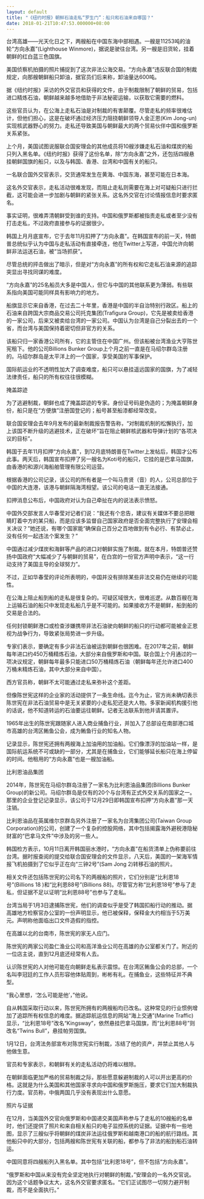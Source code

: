 ```yaml
---
layout: default
title: "《纽约时报》朝鲜石油走私“罗生门”：船只和石油来自哪国？"
date: 2018-01-21T10:47:53.000000+08:00
---
```


台湾高雄——光天化日之下，两艘船在中国东海中部相遇。一艘是11253吨的油轮“方向永嘉”(Lighthouse Winmore)，据说是驶往台湾。另一艘是旧货轮，挂着朝鲜的红白蓝三色国旗。

美国侦察机拍摄的照片捕捉到了这次非法公海交易。“方向永嘉”违反联合国的制裁规定，向那艘朝鲜船只卸油，据官员们后来称，卸油量达600吨。

据《纽约时报》采访的外交官员和获得的文件，由于制裁限制了朝鲜的贸易，包括进口精炼石油，朝鲜越来越多地借助于非法秘密运输，以获取它需要的燃料。

这些官员认为，在公海上走私石油是对制裁的有害颠覆。尽管走私的频率很难估计，但他们担心，这是在破坏通过经济压力阻挠朝鲜领导人金正恩(Kim Jong-un)实现核武器野心的努力。走私还导致美国与朝鲜最大的两个贸易伙伴中国和俄罗斯关系紧张。

上个月，美国试图说服联合国安理会的其他成员将10艘涉嫌走私石油和煤炭的船只列入黑名单。《纽约时报》获得了这份名单，除“方向永嘉”之外，还包括四艘悬挂朝鲜国旗的船只，以及与韩国、香港、台湾和中国有关的船只。

一名联合国外交官表示，交货通常发生在黄海、中国东海，甚至可能在日本海。

这名外交官表示，走私活动很难发现，而阻止走私则需要在海上对可疑船只进行拦截，这可能会进一步加剧与朝鲜的紧张关系。这名外交官在讨论情报信息时要求匿名。

事实证明，很难弄清朝鲜受到谁的支持。中国和俄罗斯都被指责走私或者至少没有打击走私，不过政府直接参与的证据很少。

韩国上月月底宣布，它于去年11月扣押了“方向永嘉”。在韩国宣布的前一天，特朗普总统似乎认为中国与走私活动有直接牵连，他在Twitter上写道，中国允许向朝鲜非法运送石油，被“当场抓获”。

尽管总统的抨击做出了暗示，但是对“方向永嘉”的所有权和它走私石油来源的追踪突显出寻找同谋的难度。

“方向永嘉”的25名船员大多是中国人，但它与中国的其他联系更为薄弱。有些联系指向美国可能同样具有影响力的地方。

船旗显示它来自香港，在过去二十年里，香港是中国的半自治特别行政区。船上的石油来自跨国大宗商品交易公司托克集团(Trafigura Group)，它先是被卖给香港的一家公司，后来又被卖给台湾的一家公司。中国认为台湾是自己分裂出去的一个省，而台湾与美国保持着密切但非官方的关系。

该船只归一家香港公司所有，它的主管住在中国广州。但该船被台湾渔业大亨陈世宪租下。他的公司Billions Bunker Group上个月之前一直是在马绍尔群岛注册的。马绍尔群岛是太平洋上的一个国家，享受美国的军事保护。

国际航运业的不透明性加大了调查难度，船只可以悬挂遥远国家的国旗，为了减轻法律责任，船只的所有权往往很模糊。

掩盖踪迹

为了逃避制裁，朝鲜也成了掩盖踪迹的专家。身份证号码是伪造的；为掩盖朝鲜身份，船只是在“方便旗”注册国登记的；船号甚至船漆都经常改变。

联合国安理会去年9月发布的最新制裁报告警告称，“对制裁机制的松懈执行，加上该国不断升级的逃避技术，正在破坏”旨在阻止朝鲜核武器和导弹计划的“各项决议的目标”。

韩国于去年11月扣押“方向永嘉”，到12月底特朗普在Twitter上发帖后，韩国才公布此事。两天后，韩国宣布扣押了另一艘名为Koti号的船只，它挂的是巴拿马国旗，由香港的和源兴海船舶管理有限公司运营。

根据香港的公司记录，该公司的所有者是一个叫马贵贤（音）的人，公司总部位于中国的大连港，该港与朝鲜隔海湾相望。该公司的电话一直无法接通。

扣押消息公布后，中国政府对认为自己牵扯在内的说法表示愤怒。

中国外交部发言人华春莹对记者们说：“我还有个忠告，建议有关媒体不要总把眼睛盯着中方的某只船，而是应该多监督自己国家政府是否全面完整执行了安理会相关决议？”她还说，有哪个国家能“确保自己百分之百地做到有令必行、有禁必止，没有任何一起违法个案发生？”

中国通过减少煤炭和海鲜等产品的进口对朝鲜实施了制裁。就在本月，特朗普还赞扬中国政府“大幅减少了与朝鲜的贸易”，在白宫的一份官方声明中表示，“这一行动支持了美国主导的全球努力”。

不过，正如华春莹的评论所表明的，中国并没有排除某些非法交易仍在继续的可能性。

在公海上阻止船到船的走私是很复杂的。可疑区域很大，很难巡逻。从数百艘在海上运输石油的船只中发现走私船几乎是不可能的。如果接收方不是朝鲜，船到船的交易是合法的。

任何封锁朝鲜港口或检查涉嫌携带非法石油驶向朝鲜的船只的行动都可能被金正恩视为战争行为，导致紧张局势进一步升级。

专家们表示，要确定有多少非法石油被运到朝鲜也很困难。在2017年之前，朝鲜每年进口约450万桶精炼石油，大部分来自俄罗斯和中国。联合国上个月通过的一项决议规定，朝鲜每年最多只能进口50万桶精炼石油（朝鲜每年还允许进口400万桶未精炼石油，其中大部分来自中国）。

西方官员称，朝鲜不太可能通过走私来弥补这个差距。

但像陈世宪这样的企业家的活动提供了一条生命线。迄今为止，官方尚未确切表示陈世宪在非法石油贸易中是无关紧要的小走私犯还是大人物。多家新闻机构援引他的话说，他不知道转运的石油要运往朝鲜。记者无法联系到他并请其置评。

1965年出生的陈世宪跟随家人进入商业捕鱼行业，并加入了总部设在南部港口城市高雄的台湾区鲔鱼公会，成为鲔鱼行业的知名人物。

记录显示，陈世宪还拥有两艘海上加油用的加油船。它们像漂浮的加油站一样，是国际航运系统不可或缺的一部分，尤其是在捕鱼业，它们能够延长船只在海上停留的时间。他租用的“方向永嘉”也是一艘加油船。

比利恩油品集团

2014年，陈世宪在马绍尔群岛注册了一家名为比利恩油品集团(Billions Bunker Group)的新公司。马绍尔群岛是仅有的20个与台湾有正式外交关系的国家之一。那里的企业登记记录显示，该公司于12月29日即韩国宣布扣押“方向永嘉”那一天注销。

比利恩油品在英属维尔京群岛另外注册了一家名为台湾集团公司(Taiwan Group Corporation)的公司，创建了一个复杂的控股网络，其中包括揭露海外避税港隐秘财富的“巴拿马文件”中涉及的另一些人。

韩国检方表示，10月11日离开韩国丽水港时，“方向永嘉”在船货清单上伪称要前往台湾。据时报查阅的提交给联合国安理会的文件显示，八天后，美国的一架海军情报飞机拍摄到了它似乎正在向“三钟2号”(Sam Jong 2)转移石油的照片。

相关文件还包括陈世宪的公司名下的两艘船的照片，它们分别是“比利恩18号”(Billions 18 )和“比利恩88号”(Billions 88)。尽管官方称“比利恩18号”参与了走私，但证据不足以证明“比利恩88号”也参与了走私。

台湾当局于1月3日逮捕陈世宪，他们的调查似乎是受了韩国扣船行动的推动。据高雄地方检察官办公室的一份声明显示，他已被保释，保释金大约相当于5万美元。声明称他面临出口文件造假的指控。

在高雄以北的台南市，陈世宪的家无人应门。

陈世宪的两家公司盈仁渔业公司和高洋渔业公司在高雄的办公室都关门了。附近的一位店主说，直到12月底还经常有人去。

认识陈世宪的人对他可能在向朝鲜走私表示震惊。在台湾区鲔鱼公会的总部，一个名叫李冠廷的工作人员形容他体贴周到，彬彬有礼。在捕鱼业，这些特征并不典型。

“我心里想，‘怎么可能是他’，”他说。

自从韩国采取行动以来，陈世宪所拥有的两艘船均已改名。这种常见的行业惯例增加了追踪所有权信息的难度。据追踪航运信息的网站“海上交通”(Marine Traffic)显示，“比利恩18号”改名“Kingsway”，依然悬挂巴拿马国旗，而“比利恩88号”则改名“Twins Bull”，悬挂帕劳国旗。

1月12日，台湾法务部宣布对陈世宪实行制裁，冻结了他的资产，并禁止其他人与他做生意。

官员和专家表示，和朝鲜有关的走私活动仍将难以根除。

在朝鲜面临更加严格的贸易制裁之际，那些愿意躲避制裁的人可以开出更高的价格。这就是为什么美国和其他国家寻求向中国和俄罗斯施压，要求它们加大制裁执行力度。官员称，中俄两国几乎没有表现出什么意愿。

照片与证据

在12月，当美国外交官向俄罗斯和中国递交美国声称参与了走私的10艘船的名单时，他们还提供了照片和来自相关船只的电子监控系统的证据。证据中有一些地图，显示了三艘似乎将朝鲜的煤炭非法运往俄罗斯和越南港口的船的航行路线。其他船只中的大部分，包括两艘和陈世宪有关联的船，都参与了非法的船到船石油转运。

中国同意将四艘船列入黑名单。其中包括“比利恩18号”，但不包括“方向永嘉”。

“俄罗斯和中国从来没有完全坚定地执行对朝鲜的制裁，”安理会的一名外交官说。因为这个话题争议太大，这名外交官要求匿名。“它们正试图尽一切努力避开制裁，而不是全面执行。”

